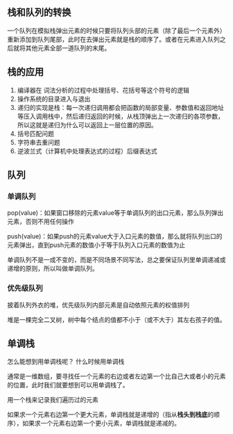 ## 栈和队列的转换
一个队列在模拟栈弹出元素的时候只要将队列头部的元素（除了最后一个元素外） 重新添加到队列尾部，此时在去弹出元素就是栈的顺序了。或者在元素进入队列之后就将其他元素全部一道队列的末尾。

## 栈的应用
1. 编译器在 词法分析的过程中处理括号、花括号等这个符号的逻辑
2. 操作系统的目录进入与退出
3. 递归的实现是栈：每一次递归调用都会把函数的局部变量、参数值和返回地址等压入调用栈中，然后递归返回的时候，从栈顶弹出上一次递归的各项参数，所以这就是递归为什么可以返回上一层位置的原因。
4. 括号匹配问题
5. 字符串去重问题
6. 逆波兰式（计算机中处理表达式的过程）后缀表达式

## 队列
### 单调队列
pop(value)：如果窗口移除的元素value等于单调队列的出口元素，那么队列弹出元素，否则不用任何操作

push(value)：如果push的元素value大于入口元素的数值，那么就将队列出口的元素弹出，直到push元素的数值小于等于队列入口元素的数值为止

单调队列不是一成不变的，而是不同场景不同写法，总之要保证队列里单调递减或递增的原则，所以叫做单调队列。

### 优先级队列
披着队列外衣的堆，优先级队列内部元素是自动依照元素的权值排列

堆是一棵完全二叉树，树中每个结点的值都不小于（或不大于）其左右孩子的值。

## 单调栈
怎么能想到用单调栈呢？ 什么时候用单调栈

通常是一维数组，要寻找任一个元素的右边或者左边第一个比自己大或者小的元素的位置，此时我们就要想到可以用单调栈了。

用一个栈来记录我们遍历过的元素

如果求一个元素右边第一个更大元素，单调栈就是递增的（指从**栈头到栈底**的顺序），如果求一个元素右边第一个更小元素，单调栈就是递减的。